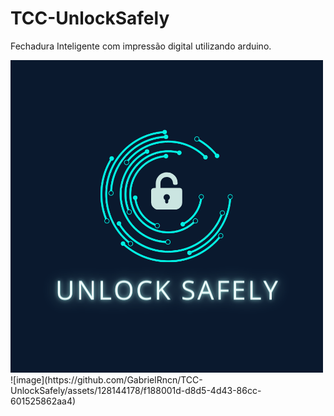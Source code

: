 # TCC-UnlockSafely
Fechadura Inteligente com impressão digital utilizando arduino.

<img src="LogoProjetoTCC.png">
![image](https://github.com/GabrielRncn/TCC-UnlockSafely/assets/128144178/f188001d-d8d5-4d43-86cc-601525862aa4)
